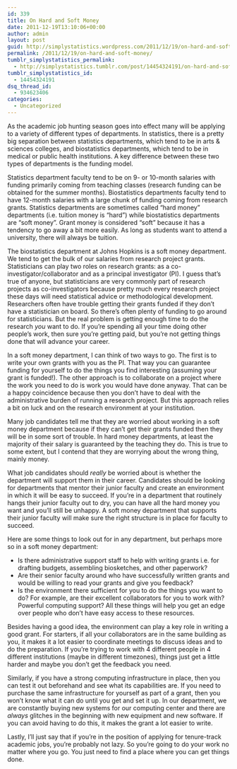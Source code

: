 ```yaml
---
id: 339
title: On Hard and Soft Money
date: 2011-12-19T13:10:06+00:00
author: admin
layout: post
guid: http://simplystatistics.wordpress.com/2011/12/19/on-hard-and-soft-money
permalink: /2011/12/19/on-hard-and-soft-money/
tumblr_simplystatistics_permalink:
  - http://simplystatistics.tumblr.com/post/14454324191/on-hard-and-soft-money
tumblr_simplystatistics_id:
  - 14454324191
dsq_thread_id:
  - 934623406
categories:
  - Uncategorized
---
```

As the academic job hunting season goes into effect many will be applying to a variety of different types of departments. In statistics, there is a pretty big separation between statistics departments, which tend to be in arts & sciences colleges, and biostatistics departments, which tend to be in medical or public health institutions. A key difference between these two types of departments is the funding model.

<!-- more -->Statistics department faculty tend to be on 9- or 10-month salaries with funding primarily coming from teaching classes (research funding can be obtained for the summer months). Biostatistics departments faculty tend to have 12-month salaries with a large chunk of funding coming from research grants. Statistics departments are sometimes called &#8220;hard money&#8221; departments (i.e. tuition money is &#8220;hard&#8221;) while biostatistics departments are &#8220;soft money&#8221;. Grant money is considered &#8220;soft&#8221; because it has a tendency to go away a bit more easily. As long as students want to attend a university, there will always be tuition.

The biostatistics department at Johns Hopkins is a soft money department. We tend to get the bulk of our salaries from research project grants. Statisticians can play two roles on research grants: as a co-investigator/collaborator and as a principal investigator (PI). I guess that&#8217;s true of anyone, but statisticians are very commonly part of research projects as co-investigators because pretty much every research project these days will need statistical advice or methodological development. Researchers often have trouble getting their grants funded if they don&#8217;t have a statistician on board. So there&#8217;s often plenty of funding to go around for statisticians. But the real problem is getting enough time to do the research _you_ want to do. If you&#8217;re spending all your time doing other people&#8217;s work, then sure you&#8217;re getting paid, but you&#8217;re not getting things done that will advance your career.

In a soft money department, I can think of two ways to go. The first is to write your own grants with you as the PI. That way you can guarantee funding for yourself to do the things you find interesting (assuming your grant is funded!). The other approach is to collaborate on a project where the work you need to do is work you would have done anyway. That can be a happy coincidence because then you don&#8217;t have to deal with the administrative burden of running a research project. But this approach relies a bit on luck and on the research environment at your institution.

Many job candidates tell me that they are worried about working in a soft money department because if they can&#8217;t get their grants funded then they will be in some sort of trouble. In hard money departments, at least the majority of their salary is guaranteed by the teaching they do. This is true to some extent, but I contend that they are worrying about the wrong thing, mainly money.

What job candidates should _really_ be worried about is whether the department will support them in their career. Candidates should be looking for departments that mentor their junior faculty and create an environment in which it will be easy to succeed. If you&#8217;re in a department that routinely hangs their junior faculty out to dry, you can have all the hard money you want and you&#8217;ll still be unhappy. A soft money department that supports their junior faculty will make sure the right structure is in place for faculty to succeed. 

Here are some things to look out for in any department, but perhaps more so in a soft money department:

  * Is there administrative support staff to help with writing grants i.e. for drafting budgets, assembling biosketches, and other paperwork?
  * Are their senior faculty around who have successfully written grants and would be willing to read your grants and give you feedback?
  * Is the environment there sufficient for you to do the things you want to do? For example, are their excellent collaborators for you to work with? Powerful computing support? All these things will help you get an edge over people who don&#8217;t have easy access to these resources.

Besides having a good idea, the environment can play a key role in writing a good grant. For starters, if all your collaborators are in the same building as you, it makes it a lot easier to coordinate meetings to discuss ideas and to do the preparation. If you&#8217;re trying to work with 4 different people in 4 different institutions (maybe in different timezones), things just get a little harder and maybe you don&#8217;t get the feedback you need.

Similarly, if you have a strong computing infrastructure in place, then you can test it out beforehand and see what its capabilities are. If you need to purchase the same infrastructure for yourself as part of a grant, then you won&#8217;t know what it can do until you get and set it up. In our department, we are constantly buying new systems for our computing center and there are _always_ glitches in the beginning with new equipment and new software. If you can avoid having to do this, it makes the grant a lot easier to write.

Lastly, I&#8217;ll just say that if you&#8217;re in the position of applying for tenure-track academic jobs, you&#8217;re probably not lazy. So you&#8217;re going to do your work no matter where you go. You just need to find a place where you can get things done. 